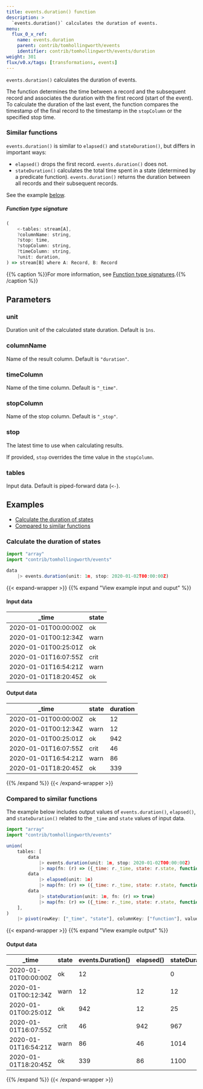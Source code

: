 ```yaml
---
title: events.duration() function
description: >
  `events.duration()` calculates the duration of events.
menu:
  flux_0_x_ref:
    name: events.duration
    parent: contrib/tomhollingworth/events
    identifier: contrib/tomhollingworth/events/duration
weight: 301
flux/v0.x/tags: [transformations, events]
---
```


<!------------------------------------------------------------------------------

IMPORTANT: This page was generated from comments in the Flux source code. Any
edits made directly to this page will be overwritten the next time the
documentation is generated. 

To make updates to this documentation, update the function comments above the
function definition in the Flux source code:

https://github.com/influxdata/flux/blob/master/stdlib/contrib/tomhollingworth/events/duration.flux#L101-L111

Contributing to Flux: https://github.com/influxdata/flux#contributing
Fluxdoc syntax: https://github.com/influxdata/flux/blob/master/docs/fluxdoc.md

------------------------------------------------------------------------------->

`events.duration()` calculates the duration of events.

The function determines the time between a record and the subsequent record
and associates the duration with the first record (start of the event).
To calculate the duration of the last event,
the function compares the timestamp of the final record
to the timestamp in the `stopColumn` or the specified stop time.

### Similar functions
`events.duration()` is similar to `elapsed()` and `stateDuration()`, but differs in important ways:

- `elapsed()` drops the first record. `events.duration()` does not.
- `stateDuration()` calculates the total time spent in a state (determined by a predicate function).
  `events.duration()` returns the duration between all records and their subsequent records.

See the example [below](#compared-to-similar-functions).

##### Function type signature

```js
(
    <-tables: stream[A],
    ?columnName: string,
    ?stop: time,
    ?stopColumn: string,
    ?timeColumn: string,
    ?unit: duration,
) => stream[B] where A: Record, B: Record
```

{{% caption %}}For more information, see [Function type signatures](/flux/v0.x/function-type-signatures/).{{% /caption %}}

## Parameters

### unit

Duration unit of the calculated state duration.
Default is `1ns`.



### columnName

Name of the result column.
Default is `"duration"`.



### timeColumn

Name of the time column.
Default is `"_time"`.



### stopColumn

Name of the stop column.
Default is `"_stop"`.



### stop

The latest time to use when calculating results.

If provided, `stop` overrides the time value in the `stopColumn`.

### tables

Input data. Default is piped-forward data (`<-`).




## Examples

- [Calculate the duration of states](#calculate-the-duration-of-states)
- [Compared to similar functions](#compared-to-similar-functions)

### Calculate the duration of states

```js
import "array"
import "contrib/tomhollingworth/events"

data
    |> events.duration(unit: 1m, stop: 2020-01-02T00:00:00Z)
```

{{< expand-wrapper >}}
{{% expand "View example input and ouput" %}}

#### Input data

| _time                | state  |
| -------------------- | ------ |
| 2020-01-01T00:00:00Z | ok     |
| 2020-01-01T00:12:34Z | warn   |
| 2020-01-01T00:25:01Z | ok     |
| 2020-01-01T16:07:55Z | crit   |
| 2020-01-01T16:54:21Z | warn   |
| 2020-01-01T18:20:45Z | ok     |


#### Output data

| _time                | state  | duration  |
| -------------------- | ------ | --------- |
| 2020-01-01T00:00:00Z | ok     | 12        |
| 2020-01-01T00:12:34Z | warn   | 12        |
| 2020-01-01T00:25:01Z | ok     | 942       |
| 2020-01-01T16:07:55Z | crit   | 46        |
| 2020-01-01T16:54:21Z | warn   | 86        |
| 2020-01-01T18:20:45Z | ok     | 339       |

{{% /expand %}}
{{< /expand-wrapper >}}

### Compared to similar functions

The example below includes output values of
`events.duration()`, `elapsed()`, and `stateDuration()`
related to the `_time` and `state` values of input data.

```js
import "array"
import "contrib/tomhollingworth/events"

union(
    tables: [
        data
            |> events.duration(unit: 1m, stop: 2020-01-02T00:00:00Z)
            |> map(fn: (r) => ({_time: r._time, state: r.state, function: "events.Duration()", value: r.duration})),
        data
            |> elapsed(unit: 1m)
            |> map(fn: (r) => ({_time: r._time, state: r.state, function: "elapsed()", value: r.elapsed})),
        data
            |> stateDuration(unit: 1m, fn: (r) => true)
            |> map(fn: (r) => ({_time: r._time, state: r.state, function: "stateDuration()", value: r.stateDuration})),
    ],
)
    |> pivot(rowKey: ["_time", "state"], columnKey: ["function"], valueColumn: "value")
```

{{< expand-wrapper >}}
{{% expand "View example output" %}}

#### Output data

| _time                | state  | events.Duration()  | elapsed()  | stateDuration()  |
| -------------------- | ------ | ------------------ | ---------- | ---------------- |
| 2020-01-01T00:00:00Z | ok     | 12                 |            | 0                |
| 2020-01-01T00:12:34Z | warn   | 12                 | 12         | 12               |
| 2020-01-01T00:25:01Z | ok     | 942                | 12         | 25               |
| 2020-01-01T16:07:55Z | crit   | 46                 | 942        | 967              |
| 2020-01-01T16:54:21Z | warn   | 86                 | 46         | 1014             |
| 2020-01-01T18:20:45Z | ok     | 339                | 86         | 1100             |

{{% /expand %}}
{{< /expand-wrapper >}}
